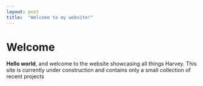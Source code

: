 ```yaml
---
layout: post
title:  "Welcome to my website!"
---
```


# Welcome

**Hello world**, and welcome to the website showcasing all things Harvey. This site is currently under construction and contains only a small collection of recent projects


